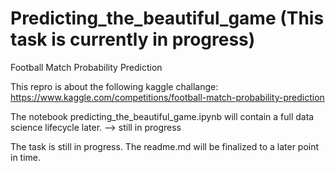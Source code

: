 # Predicting_the_beautiful_game (This task is currently in progress)
Football Match Probability Prediction

This repro is about the following kaggle challange:
https://www.kaggle.com/competitions/football-match-probability-prediction


The notebook predicting_the_beautiful_game.ipynb will contain a full data science lifecycle later. --> still in progress


The task is still in progress. 
The readme.md will be finalized to a later point in time.
